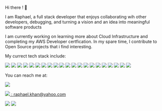 Hi there ! 👋

I am Raphael, a full stack developer that enjoys collaborating wih other developers, debugging, and turning a vision and an idea into meaningful software products 

I am currently working on learning more about Cloud Infrastructure and completing my AWS Developer certfication. In my spare time, I contribute to Open Source projects that i find interesting. 

My currect tech stack include: 

<img src="https://img.shields.io/badge/Python-FFD43B?style=for-the-badge&logo=python&logoColor=blue"/> <img src="https://img.shields.io/badge/Django-092E20?style=for-the-badge&logo=django&logoColor=gree" /> <img src="https://img.shields.io/badge/Flask-000000?style=for-the-badge&logo=flask&logoColor=white" /> <img src="https://img.shields.io/badge/JavaScript-323330?style=for-the-badge&logo=javascript&logoColor=F7DF1E" /> <img src="https://img.shields.io/badge/Go-00ADD8?style=for-the-badge&logo=go&logoColor=white" /> <img src="https://img.shields.io/badge/TypeScript-007ACC?style=for-the-badge&logo=typescript&logoColor=white" /> <img src="https://img.shields.io/badge/Angular-DD0031?style=for-the-badge&logo=angular&logoColor=white" /> <img src="https://img.shields.io/badge/React-20232A?style=for-the-badge&logo=react&logoColor=61DAFB" /> <img src="https://img.shields.io/badge/React_Router-CA4245?style=for-the-badge&logo=react-router&logoColor=whit" /> 
<img src="https://img.shields.io/badge/Redux-593D88?style=for-the-badge&logo=redux&logoColor=white" /> <img src="https://img.shields.io/badge/Heroku-430098?style=for-the-badge&logo=heroku&logoColor=white" /> <img src="	https://img.shields.io/badge/MongoDB-4EA94B?style=for-the-badge&logo=mongodb&logoColor=white" /> <img src="https://img.shields.io/badge/MySQL-005C84?style=for-the-badge&logo=mysql&logoColor=white" /> <img src="https://img.shields.io/badge/Node.js-339933?style=for-the-badge&logo=nodedotjs&logoColor=white" /> <img src="https://img.shields.io/badge/kubernetes-326ce5.svg?&style=for-the-badge&logo=kubernetes&logoColor=white" /> <img src="https://img.shields.io/badge/Visual_Studio-5C2D91?style=for-the-badge&logo=visual%20studio&logoColor=white" /> <img src="	https://img.shields.io/badge/JWT-000000?style=for-the-badge&logo=JSON%20web%20tokens&logoColor=white" /> <img src="https://img.shields.io/badge/Bootstrap-563D7C?style=for-the-badge&logo=bootstrap&logoColor=white" /> <img src="https://img.shields.io/badge/Stripe-626CD9?style=for-the-badge&logo=Stripe&logoColor=whit" /> <img src="https://img.shields.io/badge/Netlify-00C7B7?style=for-the-badge&logo=netlify&logoColor=white" /> <img src="https://img.shields.io/badge/PayPal-00457C?style=for-the-badge&logo=paypal&logoColor=whit" />


You can reach me at:

<a href="https://www.linkedin.com/in/raphael-khan/" />
<img src="https://img.shields.io/badge/LinkedIn-0077B5?style=for-the-badge&logo=linkedin&logoColor=white" />

 <img src="https://img.shields.io/badge/Gmail-D14836?style=for-the-badge&logo=gmail&logoColor=white" /> : raphael.khan@yahoo.com


<img src="https://github-readme-stats.vercel.app/api?username=raphael-khan" />

<img src="https://github-profile-trophy.vercel.app/?username=raphael-khan" />

